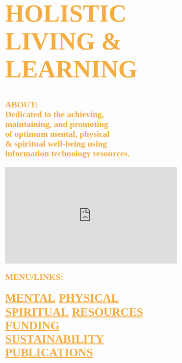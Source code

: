 
<!DOCTYPE html>
<html lang="en-us">
	<body style="background-image:url(https://i.ytimg.com/vi/PYFiPerugzA/hqdefault.jpg);
		background-repeat:no-repeat;
		background-size:cover;
		background-position: center center;">
		<h1 style="font-family:serif;font-size:80px;color:#f4ad42;">
			HOLISTIC LIVING & LEARNING
		</h1>
		<p style="font-family:serif;font-weight:bold;font-size:28px;color:#f4ad42;">
			ABOUT:<br>
	        	Dedicated to the achieving,<br>
			maintaining, and promoting<br> 
			of optimum mental, physical<br>
			& spiritual well-being using<br> 
			information technology resources.
		</p>
		<iframe width="560" height="315" 
			src="https://www.youtube.com/embed/I2fsYFzQ3Sk" 
			frameborder="0" allowfullscreen>
		</iframe>
		<p style="font-family:serif;color:#f4ad42;font-size:28px;font-weight:bold;">
			MENU/LINKS:
		</p>
		<nav style="font-size:38px;">
			<a style="font-family:serif;font-weight:bold;color:#f4ad42;" href="http://www.mooc-list.com/"       	       				target="_blank">MENTAL</a>
			<a style="font-family:serif;font-weight:bold;color:#f4ad42;" href="http://www.webmd.com/" 	 	 	                         target="_blank">PHYSICAL</a>
			<a style="font-family:serif;font-weight:bold;color:#f4ad42;" href="http://www.plotinus.com/" 
			target="_blank">SPIRITUAL</a>
			<a style="font-family:serif;font-weight:bold;color:#f4ad42;" href="http://en.wikipedia.org/wiki/Main_Page" 
			target="_blank">RESOURCES</a>
			<a style="font-family:serif;font-weight:bold;color:#f4ad42;" href="http://l-lists.com/en/lists/phayv1.html"
			target="_blank">FUNDING</a>
			<a style="font-family:serif;font-weight:bold;color:#f4ad42;" href="http://www.self-sufficient-farm-living.com/" 
			target="_blank">SUSTAINABILITY</a>
			<a style="font-family:serif;font-weight:bold;color:#f4ad42;" href="http://onlinebooks.library.upenn.edu/"
			target="_blank">PUBLICATIONS</a>
		</nav>
	</body>
</html>

